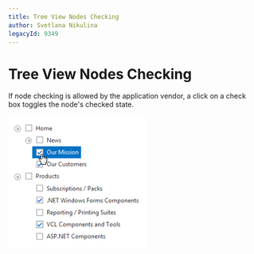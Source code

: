 ```yaml
---
title: Tree View Nodes Checking
author: Svetlana Nikulina
legacyId: 9349
---
```

# Tree View Nodes Checking
If node checking is allowed by the application vendor, a click on a check box toggles the node's checked state.

![TreeView_UD_Checking](../../images/img13277.png)